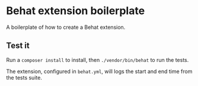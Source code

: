 # Behat extension boilerplate

A boilerplate of how to create a Behat extension.

## Test it

Run a `composer install` to install, then `./vendor/bin/behat` to run the tests.

The extension, configured in `behat.yml`, will logs the start and end time from the tests suite.
